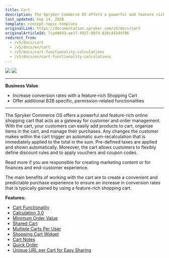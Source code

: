 ```yaml
---
title: Cart
description: The Spryker Commerce OS offers a powerful and feature rich online shopping cart that acts as a gateway for customer and order management.
last_updated: Sep 14, 2020
template: concept-topic-template
originalLink: https://documentation.spryker.com/v5/docs/cart
originalArticleId: 7cad0643-ae1f-4927-90f4-838c44244f06
redirect_from:
  - /v5/docs/cart
  - /v5/docs/en/cart
  - /v5/docs/cart-functionality-calculations
  - /v5/docs/en/cart-functionality-calculations
---
```


<div class='feature-text'>
    <div class='feature-images'>
    <img class="light-mode" src="https://spryker.s3.eu-central-1.amazonaws.com/docs/Document+360/Capabilities+icons/light/cart.svg"/>
    <img class="dark-mode" src="https://spryker.s3.eu-central-1.amazonaws.com/docs/Document+360/Capabilities+icons/dark/cart.svg"/>
    </div>
    <div class="feature-text-wrap">

***
**Business Value**
* Increase conversion rates with a feature-rich Shopping Cart
* Offer additional B2B specific, permission-related functionalities
***

The Spryker Commerce OS offers a powerful and feature-rich online shopping cart that acts as a gateway for customer and order management. With the cart, your customers can easily add products to cart, organize items in the cart, and manage their purchases. Any changes the customer makes within the cart trigger an automatic sum-recalculation that is immediately applied to the total in the sum. Pre-defined taxes are applied and shown automatically. Moreover, the cart allows customers to flexibly define discount rules and to apply vouchers and coupon codes.

Read more if you are responsible for creating marketing content or for finances and end-customer experience.

The main benefits of working with the cart are to create a convenient and predictable purchase experience to ensure an increase in conversion rates that is typically gained by using a feature-rich shopping cart.
</div>
</div>

**Features:**

- [Cart Functionality](/docs/scos/dev/feature-walkthroughs/{{page.version}}/cart-feature-walkthrough/cart-functionality.html)
- [Calculation 3.0](/docs/scos/dev/feature-walkthroughs/{{page.version}}/cart-feature-walkthrough/calculation-3.0.html)
- [Minimum Order Value](/docs/scos/user/shop-user-guides/{{page.version}}/shop-application-guide/cart/minimum-order-value-feature-overview.html)
- [Shared Cart](/docs/scos/user/features/{{page.version}}/shared-carts-feature-overview.html)
- [Multiple Carts Per User](/docs/scos/user/shop-user-guides/{{page.version}}/shop-application-guide/cart/multiple-carts-per-user-feature-overview.html)
- [Shopping Cart Widget](/docs/scos/user/features/{{page.version}}/cart-feature-overview/cart-widget-overview.html)
- [Cart Notes](/docs/scos/user/features/{{page.version}}/cart-feature-overview/cart-notes-overview.html)
- [Quick Order](/docs/scos/user/features/{{page.version}}/quick-add-to-cart-feature-overview.html)
- [Unique URL per Cart for Easy Sharing](/docs/scos/user/features/{{page.version}}/persistent-cart-sharing-feature-overview.html)